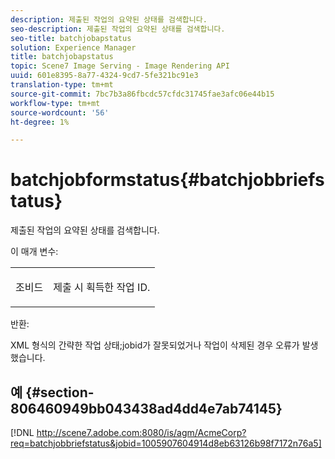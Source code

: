 ```yaml
---
description: 제출된 작업의 요약된 상태를 검색합니다.
seo-description: 제출된 작업의 요약된 상태를 검색합니다.
seo-title: batchjobapstatus
solution: Experience Manager
title: batchjobapstatus
topic: Scene7 Image Serving - Image Rendering API
uuid: 601e8395-8a77-4324-9cd7-5fe321bc91e3
translation-type: tm+mt
source-git-commit: 7bc7b3a86fbcdc57cfdc31745fae3afc06e44b15
workflow-type: tm+mt
source-wordcount: '56'
ht-degree: 1%

---
```



# batchjobformstatus{#batchjobbriefstatus}

제출된 작업의 요약된 상태를 검색합니다.

이 매개 변수:

<table id="simpletable_86E581DBB352479CB4CB531434D91E83"> 
 <tr class="strow"> 
  <td class="stentry"> <p> <span class="codeph"> 조비드  </span> </p> </td> 
  <td class="stentry"> <p>제출 시 획득한 작업 ID. </p> </td> 
 </tr> 
</table>

반환:

XML 형식의 간략한 작업 상태;jobid가 잘못되었거나 작업이 삭제된 경우 오류가 발생했습니다.

## 예 {#section-806460949bb043438ad4dd4e7ab74145}

[!DNL http://scene7.adobe.com:8080/is/agm/AcmeCorp?req=batchjobbriefstatus&jobid=1005907604914d8eb63126b98f7172n76a5]
